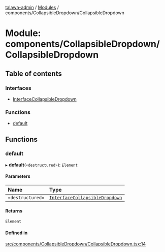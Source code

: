 [talawa-admin](../README.md) / [Modules](../modules.md) / components/CollapsibleDropdown/CollapsibleDropdown

# Module: components/CollapsibleDropdown/CollapsibleDropdown

## Table of contents

### Interfaces

- [InterfaceCollapsibleDropdown](../interfaces/components_CollapsibleDropdown_CollapsibleDropdown.InterfaceCollapsibleDropdown.md)

### Functions

- [default](components_CollapsibleDropdown_CollapsibleDropdown.md#default)

## Functions

### default

▸ **default**(`«destructured»`): `Element`

#### Parameters

| Name | Type |
| :------ | :------ |
| `«destructured»` | [`InterfaceCollapsibleDropdown`](../interfaces/components_CollapsibleDropdown_CollapsibleDropdown.InterfaceCollapsibleDropdown.md) |

#### Returns

`Element`

#### Defined in

[src/components/CollapsibleDropdown/CollapsibleDropdown.tsx:14](https://github.com/aarishshahmohsin/talawa-admin/blob/2da9090/src/components/CollapsibleDropdown/CollapsibleDropdown.tsx#L14)
